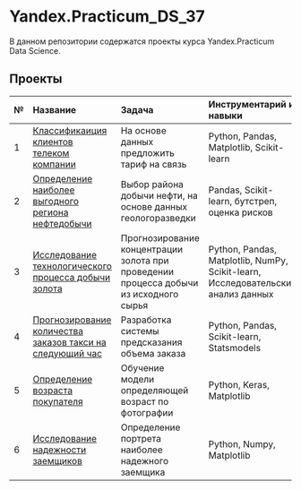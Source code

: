 # Yandex.Practicum_DS_37

В данном репозитории содержатся проекты курса Yandex.Practicum Data Science. 

## Проекты
 

№ | Название | Задача | Инструментарий и навыки
:----- | :---- | :----| :----
1| [Классификаиция клиентов телеком компании](https://github.com/OlshanitskiJon/Yandex.Practicum-DS_37/tree/main/1.%20Telecom) | На основе данных предложить тариф на связь| Python, Pandas, Matplotlib, Scikit-learn
2 | [Определение наиболее выгодного региона нефтедобычи](https://github.com/OlshanitskiJon/Yandex.Practicum-DS_37/tree/main/2.%20Oil_reserch)| Выбор района добычи нефти, на основе данных геологоразведки | Pandas, Scikit-learn, бутстреп, оценка рисков
3   | [Исследование технологического процесса добычи золота](https://github.com/OlshanitskiJon/Yandex.Practicum-DS_37/tree/main/3.%20Gold_mining) | Прогнозирование концентрации золота при проведении процесса добычи из исходного сырья | Python, Pandas, Matplotlib, NumPy, Scikit-learn, Исследовательский анализ данных
4  | [Прогнозирование количества заказов такси на следующий час](https://github.com/OlshanitskiJon/Yandex.Practicum-DS_37/tree/main/4.%20Taxi) | Разработка системы предсказания объема заказа | Python, Pandas, Scikit-learn, Statsmodels
5 |[Определение возраста покупателя](https://github.com/OlshanitskiJon/Yandex.Practicum-DS_37/tree/main/5.%20Age)|Обучение модели определяющей возраст по фотографии|Python, Keras, Matplotlib
6|[Исследование надежности заемщиков](https://github.com/OlshanitskiJon/Yandex.Practicum-DS_37/tree/main/6.%20Debt)|Определение портрета наиболее надежного заемщика|Python, Numpy, Matplotlib


